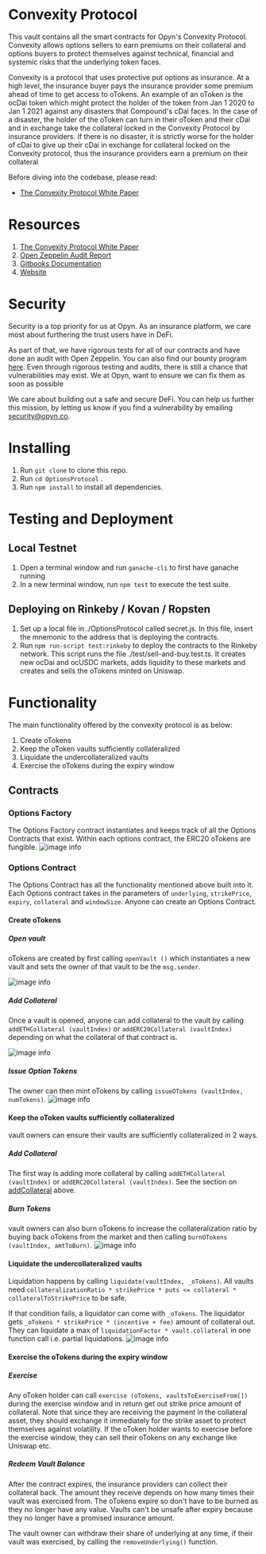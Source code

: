 # Convexity Protocol

This vault contains all the smart contracts for Opyn's Convexity Protocol. Convexity allows options sellers to earn premiums on their collateral and options buyers to protect themselves against technical, financial and systemic risks that the underlying token faces.

Convexity is a protocol that uses protective put options as insurance. At a high level, the insurance buyer pays the insurance provider some premium ahead of time to get access to oTokens. An example of an oToken is the ocDai token which might protect the holder of the token from Jan 1 2020 to Jan 1 2021 against any disasters that Compound's cDai faces. In the case of a disaster, the holder of the oToken can turn in their oToken and their cDai and in exchange take the collateral locked in the Convexity Protocol by insurance providers. If there is no disaster, it is strictly worse for the holder of cDai to give up their cDai in exchange for collateral locked on the Convexity protocol, thus the insurance providers earn a premium on their collateral

Before diving into the codebase, please read:
- [The Convexity Protocol White Paper](https://drive.google.com/file/d/1YsrGBUpZoPvFLtcwkEYkxNhogWCU772D/view)

# Resources
1. [The Convexity Protocol White Paper](https://drive.google.com/file/d/1YsrGBUpZoPvFLtcwkEYkxNhogWCU772D/view)
2. [Open Zeppelin Audit Report](https://blog.openzeppelin.com/opyn-contracts-audit/)
3. [Gitbooks Documentation](https://opyn.gitbook.io/opyn/)
4. [Website](https://www.opyn.co/)

# Security
Security is a top priority for us at Opyn. As an insurance platform, we care most about furthering the trust users have in DeFi. 

As part of that, we have rigorous tests for all of our contracts and have done an audit with Open Zeppelin. You can also find our bounty program [here](https://opyn.gitbook.io/opyn/security). Even through rigorous testing and audits, there is still a chance that vulnerabilities may exist. We at Opyn, want to ensure we can fix them as soon as possible

We care about building out a safe and secure DeFi. You can help us further this mission, by letting us know if you find a vulnerability by emailing security@opyn.co. 

# Installing
1. Run `git clone` to clone this repo.
2. Run `cd OptionsProtocol` .
3. Run `npm install` to install all dependencies.

# Testing and Deployment
## Local Testnet
1. Open a terminal window and run `ganache-cli` to first have ganache running
2. In a new terminal window, run `npm test` to execute the test suite.

## Deploying on Rinkeby / Kovan / Ropsten
1. Set up a local file in ./OptionsProtocol called secret.js. In this file, insert the mnemonic to the address that is deploying the contracts.
2. Run `npm run-script test:rinkeby` to deploy the contracts to the Rinkeby network. This script runs the file ./test/sell-and-buy.test.ts. It creates new ocDai and ocUSDC markets, adds liquidity to these markets and creates and sells the oTokens minted on Uniswap.

# Functionality
The main functionality offered by the convexity protocol is as below:
1. Create oTokens
2. Keep the oToken vaults sufficiently collateralized
3. Liquidate the undercollateralized vaults
4. Exercise the oTokens during the expiry window

## Contracts
### Options Factory
The Options Factory contract instantiates and keeps track of all the Options Contracts that exist. Within each options contract, the ERC20 oTokens are fungible.
![image info](./images/createOptions.png)
### Options Contract
The Options Contract has all the functionality mentioned above built into it. Each Options contract takes in the parameters of `underlying`, `strikePrice`, `expiry`, `collateral` and `windowSize`. Anyone can create an Options Contract.

#### Create oTokens
##### Open vault
oTokens are created by first calling `openVault ()` which instantiates a new vault and sets the owner of that vault to be the `msg.sender`.

![image info](./images/openRepo.png)
##### Add Collateral
Once a vault is opened, anyone can add collateral to the vault by calling `addETHCollateral (vaultIndex)`  or  `addERC20Collateral (vaultIndex)` depending on what the collateral of that contract is.

![image info](./images/addCollateral.png)
##### Issue Option Tokens
The owner can then mint oTokens by calling `issueOTokens (vaultIndex, numTokens)`.
![image info](./images/issueOptions.png)

#### Keep the oToken vaults sufficiently collateralized
vault owners can ensure their vaults are sufficiently collateralized in 2 ways.

##### Add Collateral
The first way is adding more collateral by calling `addETHCollateral (vaultIndex)`  or  `addERC20Collateral (vaultIndex)`. See the section on [addCollateral](#addCollateral) above.

##### Burn Tokens
vault owners can also burn oTokens to increase the collateralization ratio by buying back oTokens from the market and then calling `burnOTokens (vaultIndex, amtToBurn)`.
![image info](./images/burnPutTokens.png)

#### Liquidate the undercollateralized vaults

Liquidation happens by calling `liquidate(vaultIndex, _oTokens)`. All vaults need `collateralizationRatio * strikePrice * puts <= collateral * collateralToStrikePrice` to be safe.

If that condition fails, a liquidator can come with `_oTokens`. The liquidator gets `_oTokens * strikePrice * (incentive + fee)` amount of collateral out. They can liquidate a max of `liquidationFactor * vault.collateral` in one function call i.e. partial liquidations.
![image info](./images/liquidate.png)

#### Exercise the oTokens during the expiry window
##### Exercise
Any oToken holder can call `exercise (oTokens, vaultsToExerciseFrom[])` during the exercise window and in return get out strike price amount of collateral. Note that since they are receiving the payment in the collateral asset, they should exchange it immediately for the strike asset to protect themselves against volatility.  If the oToken holder wants to exercise before the exercise window, they can sell their oTokens on any exchange like Uniswap etc.

##### Redeem Vault Balance
After the contract expires, the insurance providers can collect their collateral back. The amount they receive depends on how many times their vault was exercised from. The oTokens expire so don't have to be burned as they no longer have any value. Vaults can't be unsafe after expiry because they no longer have a promised insurance amount.

The vault owner can withdraw their share of underlying at any time, if their vault was exercised, by calling the `removeUnderlying()` function. 

